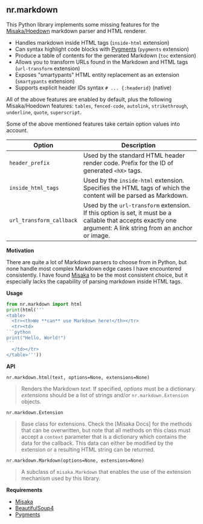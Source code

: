 ## nr.markdown

  [Misaka]: https://github.com/FSX/misaka
  [Pygments]: http://pygments.org/

This Python library implements some missing features for the
[Misaka/Hoedown][Misaka] markdown parser and HTML renderer.

* Handles markdown inside HTML tags (`inside-html` extension)
* Can syntax highlight code blocks with [Pygments] (`pygments` extension)
* Produce a table of contents for the generated Markdown (`toc` extension)
* Allows you to transform URLs found in the Markdown and HTML tags (`url-transform` extension)
* Exposes "smartypants" HTML entity replacement as an extension (`smartypants` extension)
* Supports explicit header IDs syntax `# ... {:headerid}` (native)

All of the above features are enabled by default, plus the following
Misaka/Hoedown features: `tables`, `fenced-code`, `autolink`, `strikethrough`,
`underline`, `quote`, `superscript`.

Some of the above mentioned features take certain option values into account.

| Option | Description |
| ------ | ----------- |
| `header_prefix` | Used by the standard HTML header render code. Prefix for the ID of generated `<hX>` tags. |
| `inside_html_tags` | Used by the `inside-html` extension. Specifies the HTML tags of which the content will be parsed as Markdown. |
| `url_transform_callback` | Used by the `url-transform` extension. If this option is set, it must be a callable that accepts exactly one argument: A link string from an anchor or image. |

__Motivation__

There are quite a lot of Markdown parsers to choose from in Python, but none
handle most complex Markdown edge cases I have encountered consistently. I
have found [Misaka] to be the most consistent choice, but it especially lacks
the capability of parsing markdown inside HTML tags.

__Usage__

`````python
from nr.markdown import html
print(html('''
<table>
  <tr><th>We **can** use Markdown here!</th></tr>
  <tr><td>
```python
print("Hello, World!")
```
  </td></tr>
</table>'''))
`````

__API__

`nr.markdown.html(text, options=None, extensions=None)`

> Renders the Markdown *text*. If specified, *options* must be a dictionary.
> *extensions* should be a list of strings and/or `nr.markdown.Extension`
> objects.

`nr.markdown.Extension`

> Base class for extensions. Check the [Misaka Docs] for the methods that
> can be overwritten, but note that all methods on this class must accept
> a `context` parameter that is a dictionary which contains the data for
> the callback. This data can either be modified by the extension or a
> resulting HTML string can be returned.

`nr.markdown.Markdown(options=None, extensions=None)`

> A subclass of `misaka.Markdown` that enables the use of the extension
> mechanism used by this library.

__Requirements__

* [Misaka]
* [BeautifulSoup4](https://www.crummy.com/software/BeautifulSoup/bs4/doc/)
* [Pygments]
